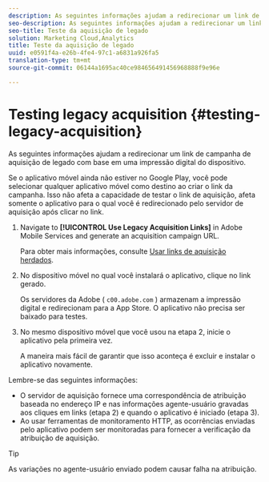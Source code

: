 ```yaml
---
description: As seguintes informações ajudam a redirecionar um link de campanha de aquisição de legado com base em uma impressão digital do dispositivo.
seo-description: As seguintes informações ajudam a redirecionar um link de campanha de aquisição de legado com base em uma impressão digital do dispositivo.
seo-title: Teste da aquisição de legado
solution: Marketing Cloud,Analytics
title: Teste da aquisição de legado
uuid: e0591f4a-e26b-4fe4-97c1-a6831a926fa5
translation-type: tm+mt
source-git-commit: 06144a1695ac40ce984656491456968888f9e96e

---
```



# Testing legacy acquisition {#testing-legacy-acquisition}

As seguintes informações ajudam a redirecionar um link de campanha de aquisição de legado com base em uma impressão digital do dispositivo.

Se o aplicativo móvel ainda não estiver no Google Play, você pode selecionar qualquer aplicativo móvel como destino ao criar o link da campanha. Isso não afeta a capacidade de testar o link de aquisição, afeta somente o aplicativo para o qual você é redirecionado pelo servidor de aquisição após clicar no link.

1. Navigate to **[!UICONTROL Use Legacy Acquisition Links]** in Adobe Mobile Services and generate an acquisition campaign URL.

   Para obter mais informações, consulte [Usar links de aquisição herdados](/help/using/acquisition-main/c-marketing-links-builder/t-create-edit-adobe-links/c-use-legacy-acquisition-links/c-use-legacy-acquisition-links.md).

1. No dispositivo móvel no qual você instalará o aplicativo, clique no link gerado.

   Os servidores da Adobe ( `c00.adobe.com` ) armazenam a impressão digital e redirecionam para a App Store. O aplicativo não precisa ser baixado para testes.

1. No mesmo dispositivo móvel que você usou na etapa 2, inicie o aplicativo pela primeira vez.

   A maneira mais fácil de garantir que isso aconteça é excluir e instalar o aplicativo novamente.

Lembre-se das seguintes informações:

* O servidor de aquisição fornece uma correspondência de atribuição baseada no endereço IP e nas informações agente-usuário gravadas aos cliques em links (etapa 2) e quando o aplicativo é iniciado (etapa 3).
* Ao usar ferramentas de monitoramento HTTP, as ocorrências enviadas pelo aplicativo podem ser monitoradas para fornecer a verificação da atribuição de aquisição.

>[!TIP]
>
>As variações no agente-usuário enviado podem causar falha na atribuição.
